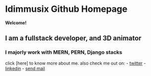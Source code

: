 # Idimmusix Github Homepage
**Welcome!**
## I am a fullstack developer, and 3D animator
### I majorly work with MERN, PERN, Django stacks


click [here] to know more about me.
also check me out on:
     - [twitter](https://twitter.com/idimmachukwu)
     - [linkedin](https://linkedin.com/in/idimmusix)
     - [send mail](idimmusix@gmail.com)


